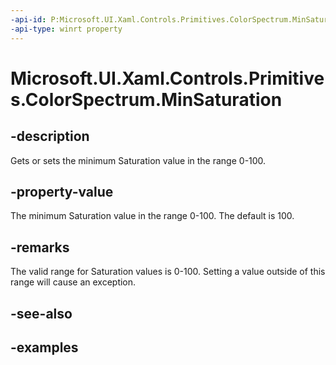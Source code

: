 ```yaml
---
-api-id: P:Microsoft.UI.Xaml.Controls.Primitives.ColorSpectrum.MinSaturation
-api-type: winrt property
---
```


<!-- Property syntax.
public int MinSaturation { get;  set; }
-->

# Microsoft.UI.Xaml.Controls.Primitives.ColorSpectrum.MinSaturation

## -description

Gets or sets the minimum Saturation value in the range 0-100.

## -property-value

The minimum Saturation value in the range 0-100. The default is 100.

## -remarks

The valid range for Saturation values is 0-100. Setting a value outside of this range will cause an exception.

## -see-also

## -examples

